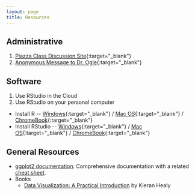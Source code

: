 ```yaml
---
layout: page
title: Resources
---
```


## Administrative
1. [Piazza Class Discussion Site](https://piazza.com/northland/spring2020/mth250/home){:target="_blank"}
1. [Anonymous Message to Dr. Ogle](https://www.surveymonkey.com/r/KC87PJW){:target="_blank"}

## Software
1. Use RStudio in the Cloud
1. Use RStudio on your personal computer
  * Install R -- [Windows](http://derekogle.com/IFAR/supplements/installations/InstallRWin.html){:target="_blank"} / [Mac OS](http://derekogle.com/IFAR/supplements/installations/InstallRMac.html){:target="_blank"} / [ChromeBook](FAQ/FAQs/ChromeBook){:target="_blank"}
  * Install RStudio -- [Windows](http://derekogle.com/IFAR/supplements/installations/InstallRStudioWin.html){:target="_blank"} / [Mac OS](http://derekogle.com/IFAR/supplements/installations/InstallRStudioMac.html){:target="_blank"} / [ChromeBook](FAQ/FAQs/ChromeBook){:target="_blank"}

## General Resources
* [ggplot2 documentation](https://ggplot2.tidyverse.org/reference/index.html): Comprehensive documentation with a related [cheat sheet](https://github.com/rstudio/cheatsheets/blob/master/data-visualization-2.1.pdf).
* Books
  * [Data Visualization: A Practical Introduction](https://socviz.co/index.html) by Kieran Healy
